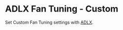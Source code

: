 # ADLX Fan Tuning - Custom

Set Custom Fan Tuning settings with [ADLX](https://github.com/GPUOpen-LibrariesAndSDKs/ADLX).